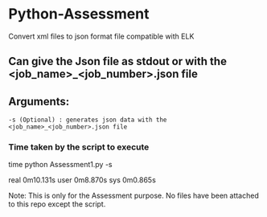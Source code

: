 # Python-Assessment
Convert xml files to json format file compatible with ELK

## Can give the Json file as stdout or with the <job_name>_<job_number>.json file
## Arguments:
    -s (Optional) : generates json data with the <job_name>_<job_number>.json file

### Time taken by the script to execute
time python Assessment1.py -s

real	0m10.131s
user	0m8.870s
sys	0m0.865s

Note: This is only for the Assessment purpose. No files have been attached to this repo except the script. 
